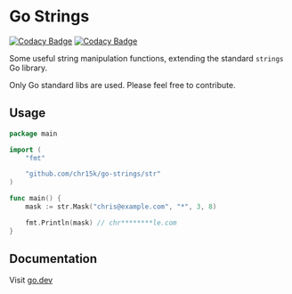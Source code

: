 # Go Strings

[![Codacy Badge](https://app.codacy.com/project/badge/Grade/1a26c1b2bcfc48c5920d33838015a69e)](https://app.codacy.com/gh/chr15k/go-strings/dashboard?utm_source=gh&utm_medium=referral&utm_content=&utm_campaign=Badge_grade)&nbsp;[![Codacy Badge](https://app.codacy.com/project/badge/Coverage/1a26c1b2bcfc48c5920d33838015a69e)](https://app.codacy.com/gh/chr15k/go-strings/dashboard?utm_source=gh&utm_medium=referral&utm_content=&utm_campaign=Badge_coverage)

Some useful string manipulation functions, extending the standard `strings` Go library.

Only Go standard libs are used. Please feel free to contribute.

## Usage

```go
package main

import (
	"fmt"

	"github.com/chr15k/go-strings/str"
)

func main() {
	mask := str.Mask("chris@example.com", "*", 3, 8)

	fmt.Println(mask) // chr********le.com
}
```

## Documentation

Visit [go.dev](https://pkg.go.dev/github.com/chr15k/go-strings#section-documentation)
